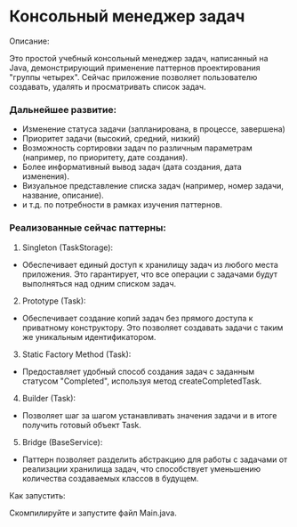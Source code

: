 # Консольный менеджер задач

Описание:

Это простой учебный консольный менеджер задач, написанный на Java, демонстрирующий применение паттернов проектирования "группы четырех".
Сейчас приложение позволяет пользователю создавать, удалять и просматривать список задач. 

### Дальнейшее развитие:
  * Изменение статуса задачи (запланирована, в процессе, завершена)
  * Приоритет задачи (высокий, средний, низкий)
  * Возможность сортировки задач по различным параметрам (например, по приоритету, дате создания).
  * Более информативный вывод задач (дата создания, дата изменения).
  * Визуальное представление списка задач (например, номер задачи, название, описание).
  * и т.д. по потребности в рамках изучения паттернов.

### Реализованные сейчас паттерны:
 1) Singleton (TaskStorage):
   * Обеспечивает единый доступ к хранилищу задач из любого места приложения. Это гарантирует, что все операции с задачами будут выполняться над одним списком задач.
 2) Prototype (Task):
   * Обеспечивает создание копий задач без прямого доступа к приватному конструктору. Это позволяет создавать задачи с таким же уникальным идентификатором.
 3) Static Factory Method (Task):
   * Предоставляет удобный способ создания задач с заданным статусом "Completed", используя метод createCompletedTask.
 4) Builder (Task):
   * Позволяет шаг за шагом устанавливать значения задачи и в итоге получить готовый объект Task.
 5) Bridge (BaseService):
   * Паттерн позволяет разделить абстракцию для работы с задачами от реализации хранилища задач, что способствует уменьшению количества создаваемых классов в будущем.

Как запустить:

Скомпилируйте и запустите файл Main.java.
